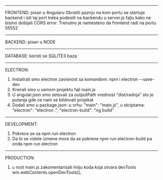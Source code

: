 -----------------------------------------------------------
FRONTEND: pisan u Angularu
Obratiti paznju na kom portu se startuje backend i isti taj port treba podesiti na backendu u server.js fajlu kako ne bismo dobijali CORS error. Trenutno je namesteno da frontend radi na portu 55552


------------------------------------------------------------
BACKEND: pisan u NODE



------------------------------------------------------------
DATABASE: koristi se SQLITE3 baza



------------------------------------------------------------
ELECTRON:
1. Instalirali smo electron zavisnost sa komandom: npm i electron --save-dev
2. Kreirali smo u samom projektu fajl main.js
3. U angular.json smo setovali za outputPath vrednost "dist/radnja" sto je putanja gde ce nam se bildovati projekat
4. Dodali smo u package.json:
  u vrhu:
    "main": "main.js",
  u skriptama:
    "electron": "electron .",
    "electron-build": "ng build"

------------------------------------------------------------
DEVELOPMENT:
1. Pokrece se sa npm run electron
2. Da bi se videle izmene mora da se pokrene npm run electron-build pa onda npm run electron



------------------------------------------------------------
PRODUCTION:

1. u root main.js zakomentarisati liniju koda koja otvara devTools
  win.webContents.openDevTools();
